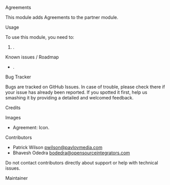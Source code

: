 Agreements

This module adds Agreements to the partner module.

Usage

To use this module, you need to:
1. .

Known issues / Roadmap

* .

Bug Tracker

Bugs are tracked on GitHub Issues. In case of trouble, please check there if your issue has already been reported. If you spotted it first, help us smashing it by providing a detailed and welcomed feedback.

Credits

Images

* Agreement: Icon.

Contributors

* Patrick Wilson <pwilson@pavlovmedia.com>
* Bhavesh Odedra <bodedra@opensourceintegrators.com>

Do not contact contributors directly about support or help with technical issues.

Maintainer
